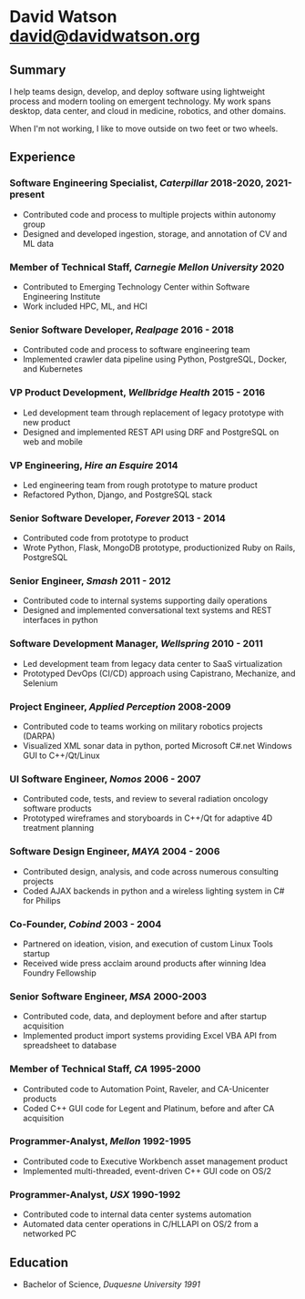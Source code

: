 # David Watson david@davidwatson.org

## Summary

I help teams design, develop, and deploy software using lightweight process and modern tooling on emergent technology. My work spans desktop, data center, and cloud in medicine, robotics, and other domains.

When I'm not working, I like to move outside on two feet or two wheels.

## Experience

### Software Engineering Specialist, _Caterpillar_ 2018-2020, 2021-present
  * Contributed code and process to multiple projects within autonomy group
  * Designed and developed ingestion, storage, and annotation of CV and ML data

### Member of Technical Staff, _Carnegie Mellon University_ 2020
  * Contributed to Emerging Technology Center within Software Engineering Institute
  * Work included HPC, ML, and HCI

### Senior Software Developer, _Realpage_ 2016 - 2018
  * Contributed code and process to software engineering team
  * Implemented crawler data pipeline using Python, PostgreSQL, Docker, and Kubernetes

### VP Product Development, _Wellbridge Health_ 2015 - 2016
  * Led development team through replacement of legacy prototype with new product 
  * Designed and implemented REST API using DRF and PostgreSQL on web and mobile

### VP Engineering, _Hire an Esquire_ 2014
  * Led engineering team from rough prototype to mature product 
  * Refactored Python, Django, and PostgreSQL stack

### Senior Software Developer, _Forever_ 2013 - 2014
  * Contributed code from prototype to product
  * Wrote Python, Flask, MongoDB prototype, productionized Ruby on Rails, PostgreSQL

### Senior Engineer, _Smash_ 2011 - 2012
  * Contributed code to internal systems supporting daily operations
  * Designed and implemented conversational text systems and REST interfaces in python

### Software Development Manager, _Wellspring_ 2010 - 2011
  * Led development team from legacy data center to SaaS virtualization
  * Prototyped DevOps (CI/CD) approach using Capistrano, Mechanize, and Selenium

### Project Engineer, _Applied Perception_ 2008-2009
  * Contributed code to teams working on military robotics projects (DARPA)
  * Visualized XML sonar data in python, ported Microsoft C#.net Windows GUI to C++/Qt/Linux

### UI Software Engineer, _Nomos_ 2006 - 2007
  * Contributed code, tests, and review to several radiation oncology software products
  * Prototyped wireframes and storyboards in C++/Qt for adaptive 4D treatment planning

### Software Design Engineer, _MAYA_ 2004 - 2006
  * Contributed design, analysis, and code across numerous consulting projects
  * Coded AJAX backends in python and a wireless lighting system in C# for Philips

### Co-Founder, _Cobind_ 2003 - 2004
  * Partnered on ideation, vision, and execution of custom Linux Tools startup
  * Received wide press acclaim around products after winning Idea Foundry Fellowship

### Senior Software Engineer, _MSA_ 2000-2003
  * Contributed code, data, and deployment before and after startup acquisition
  * Implemented product import systems providing Excel VBA API from spreadsheet to database 

### Member of Technical Staff, _CA_ 1995-2000
  * Contributed code to Automation Point, Raveler, and CA-Unicenter products
  * Coded C++ GUI code for Legent and Platinum, before and after CA acquisition 

### Programmer-Analyst, _Mellon_ 1992-1995
  * Contributed code to Executive Workbench asset management product
  * Implemented multi-threaded, event-driven C++ GUI code on OS/2 

### Programmer-Analyst, _USX_ 1990-1992
  * Contributed code to internal data center systems automation
  * Automated data center operations in C/HLLAPI on OS/2 from a networked PC 

## Education

  * Bachelor of Science, _Duquesne University 1991_

